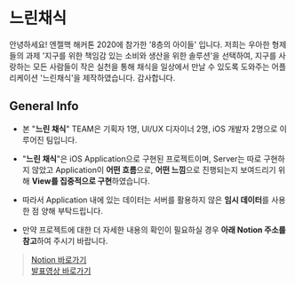 # 느린채식

안녕하세요!
엔젤핵 해커톤 2020에 참가한 '8층의 아이들' 입니다.
저희는 우아한 형제들의 과제 '지구를 위한 책임감 있는 소비와 생산을 위한 솔루션'을 선택하여, 지구를 사랑하는 모든 사람들이 작은 실천을 통해 채식을 일상에서 만날 수 있도록 도와주는 어플리케이션 '느린채식'을 제작하였습니다.
감사합니다.

## General Info ##
- 본 "**느린 채식**" TEAM은 기획자 1명, UI/UX 디자이너 2명, iOS 개발자 2명으로 이루어진 팀입니다.

- "**느린 채식**"은 iOS Application으로 구현된 프로젝트이며, Server는 따로 구현하지 않았고
    Application이 **어떤 흐름**으로, **어떤 느낌**으로 진행되는지 보여드리기 위해 **View를 집중적으로 구현**하였습니다.

- 따라서 Application 내에 있는 데이터는 서버를 활용하지 않은 **임시 데이터**를 사용한 점 양해 부탁드립니다.

- 만약 프로젝트에 대한 더 자세한 내용의 확인이 필요하실 경우 **아래 Notion 주소를 참고**하여 주시기 바랍니다.

> [Notion 바로가기](https://www.notion.so/509378ac1fd64a7d8f33ae9c7328fef2)<br>
> [발표영상 바로가기](https://youtu.be/7g13ISc7dRs)
